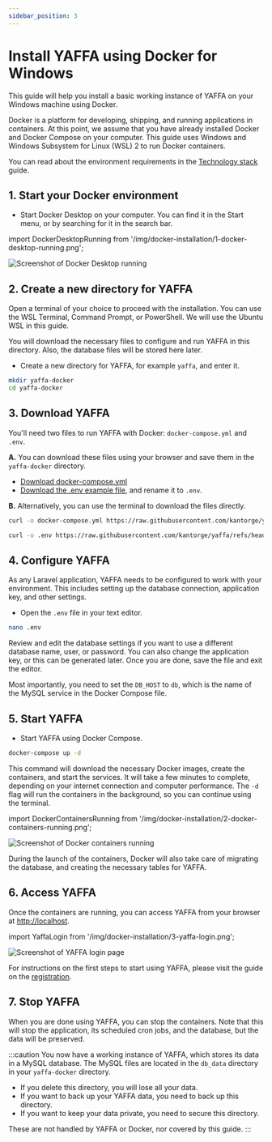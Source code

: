 ```yaml
---
sidebar_position: 3
---
```


# Install YAFFA using Docker for Windows

This guide will help you install a basic working instance of YAFFA on your Windows machine using Docker.

Docker is a platform for developing, shipping, and running applications in containers. At this point, we assume that you have already installed Docker and Docker Compose on your computer. This guide uses Windows and Windows Subsystem for Linux (WSL) 2 to run Docker containers.

You can read about the environment requirements in the [Technology stack](./technology.md) guide.

## 1. Start your Docker environment

* Start Docker Desktop on your computer. You can find it in the Start menu, or by searching for it in the search bar.

import DockerDesktopRunning from '/img/docker-installation/1-docker-desktop-running.png';

<img src={DockerDesktopRunning} alt="Screenshot of Docker Desktop running" className="zoomable img-50" />

## 2. Create a new directory for YAFFA

Open a terminal of your choice to proceed with the installation. You can use the WSL Terminal, Command Prompt, or PowerShell. We will use the Ubuntu WSL in this guide.

You will download the necessary files to configure and run YAFFA in this directory. Also, the database files will be stored here later.

* Create a new directory for YAFFA, for example `yaffa`, and enter it.

```bash
mkdir yaffa-docker
cd yaffa-docker
```

## 3. Download YAFFA

You'll need two files to run YAFFA with Docker: `docker-compose.yml` and `.env`.

**A.** You can download these files using your browser and save them in the `yaffa-docker` directory.
- [Download docker-compose.yml](https://raw.githubusercontent.com/kantorge/yaffa/refs/heads/main/docker/docker-compose.yml)
- [Download the .env example file](https://raw.githubusercontent.com/kantorge/yaffa/refs/heads/main/.env.example), and rename it to `.env`.

**B.** Alternatively, you can use the terminal to download the files directly.

```bash
curl -o docker-compose.yml https://raw.githubusercontent.com/kantorge/yaffa/refs/heads/main/docker/docker-compose.yml
```

```bash
curl -o .env https://raw.githubusercontent.com/kantorge/yaffa/refs/heads/main/.env.example
```

## 4. Configure YAFFA

As any Laravel application, YAFFA needs to be configured to work with your environment. This includes setting up the database connection, application key, and other settings.

* Open the `.env` file in your  text editor.

```bash
nano .env
```

Review and edit the database settings if you want to use a different database name, user, or password. You can also change the application key, or this can be generated later. Once you are done, save the file and exit the editor.

Most importantly, you need to set the `DB_HOST` to `db`, which is the name of the MySQL service in the Docker Compose file.

## 5. Start YAFFA

* Start YAFFA using Docker Compose.

```bash
docker-compose up -d
```

This command will download the necessary Docker images, create the containers, and start the services. It will take a few minutes to complete, depending on your internet connection and computer performance. The `-d` flag will run the containers in the background, so you can continue using the terminal.

import DockerContainersRunning from '/img/docker-installation/2-docker-containers-running.png';

<img src={DockerContainersRunning} alt="Screenshot of Docker containers running" className="zoomable img-50" />

During the launch of the containers, Docker will also take care of migrating the database, and creating the necessary tables for YAFFA.

## 6. Access YAFFA

Once the containers are running, you can access YAFFA from your browser at [http://localhost](http://localhost).

import YaffaLogin from '/img/docker-installation/3-yaffa-login.png';

<img src={YaffaLogin} alt="Screenshot of YAFFA login page" className="zoomable img-50" />

For instructions on the first steps to start using YAFFA, please visit the guide on the [registration](../registration.md).

## 7. Stop YAFFA

When you are done using YAFFA, you can stop the containers. Note that this will stop the application, its scheduled cron jobs, and the database, but the data will be preserved.

:::caution
You now have a working instance of YAFFA, which stores its data in a MySQL database. The MySQL files are located in the `db_data` directory in your `yaffa-docker` directory.

* If you delete this directory, you will lose all your data.
* If you want to back up your YAFFA data, you need to back up this directory.
* If you want to keep your data private, you need to secure this directory.

These are not handled by YAFFA or Docker, nor covered by this guide.
:::